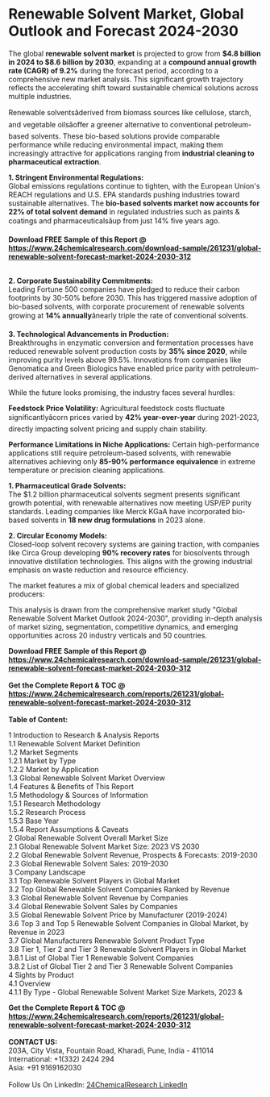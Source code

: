 <h1>Renewable Solvent Market, Global Outlook and Forecast 2024-2030</h1><p>The global <strong>renewable solvent market</strong> is projected to grow from <strong>$4.8 billion in 2024 to $8.6 billion by 2030</strong>, expanding at a <strong>compound annual growth rate (CAGR) of 9.2%</strong> during the forecast period, according to a comprehensive new market analysis. This significant growth trajectory reflects the accelerating shift toward sustainable chemical solutions across multiple industries.</p><p>Renewable solventsâderived from biomass sources like cellulose, starch, and vegetable oilsâoffer a greener alternative to conventional petroleum-based solvents. These bio-based solutions provide comparable performance while reducing environmental impact, making them increasingly attractive for applications ranging from <strong>industrial cleaning to pharmaceutical extraction</strong>.</p><p><strong>1. Stringent Environmental Regulations:</strong><br>
Global emissions regulations continue to tighten, with the European Union's REACH regulations and U.S. EPA standards pushing industries toward sustainable alternatives. The <strong>bio-based solvents market now accounts for 22% of total solvent demand</strong> in regulated industries such as paints &amp; coatings and pharmaceuticalsâup from just 14% five years ago.</p><div><b>Download FREE Sample of this Report @ 
            <a href="https://www.24chemicalresearch.com/download-sample/261231/global-renewable-solvent-forecast-market-2024-2030-312">
            https://www.24chemicalresearch.com/download-sample/261231/global-renewable-solvent-forecast-market-2024-2030-312</a></b></div><br><p><strong>2. Corporate Sustainability Commitments:</strong><br>
Leading Fortune 500 companies have pledged to reduce their carbon footprints by 30-50% before 2030. This has triggered massive adoption of bio-based solvents, with corporate procurement of renewable solvents growing at <strong>14% annually</strong>ânearly triple the rate of conventional solvents.</p><p><strong>3. Technological Advancements in Production:</strong><br>
Breakthroughs in enzymatic conversion and fermentation processes have reduced renewable solvent production costs by <strong>35% since 2020</strong>, while improving purity levels above 99.5%. Innovations from companies like Genomatica and Green Biologics have enabled price parity with petroleum-derived alternatives in several applications.</p><p>While the future looks promising, the industry faces several hurdles:</p><p><strong>Feedstock Price Volatility:</strong> Agricultural feedstock costs fluctuate significantlyâcorn prices varied by <strong>42% year-over-year</strong> during 2021-2023, directly impacting solvent pricing and supply chain stability.</p><p></p><p><strong>Performance Limitations in Niche Applications:</strong> Certain high-performance applications still require petroleum-based solvents, with renewable alternatives achieving only <strong>85-90% performance equivalence</strong> in extreme temperature or precision cleaning applications.</p><p><strong>1. Pharmaceutical Grade Solvents:</strong><br>
The $1.2 billion pharmaceutical solvents segment presents significant growth potential, with renewable alternatives now meeting USP/EP purity standards. Leading companies like Merck KGaA have incorporated bio-based solvents in <strong>18 new drug formulations</strong> in 2023 alone.</p><p><strong>2. Circular Economy Models:</strong><br>
Closed-loop solvent recovery systems are gaining traction, with companies like Circa Group developing <strong>90% recovery rates</strong> for biosolvents through innovative distillation technologies. This aligns with the growing industrial emphasis on waste reduction and resource efficiency.</p><p>The market features a mix of global chemical leaders and specialized producers:</p><p>This analysis is drawn from the comprehensive market study "Global Renewable Solvent Market Outlook 2024-2030", providing in-depth analysis of market sizing, segmentation, competitive dynamics, and emerging opportunities across 20 industry verticals and 50 countries.</p><div><b>Download FREE Sample of this Report @ 
            <a href="https://www.24chemicalresearch.com/download-sample/261231/global-renewable-solvent-forecast-market-2024-2030-312">
            https://www.24chemicalresearch.com/download-sample/261231/global-renewable-solvent-forecast-market-2024-2030-312</a></b></div><br><div><b>Get the Complete Report & TOC @ 
            <a href="https://www.24chemicalresearch.com/reports/261231/global-renewable-solvent-forecast-market-2024-2030-312">
            https://www.24chemicalresearch.com/reports/261231/global-renewable-solvent-forecast-market-2024-2030-312</a></b></div><br>
            <b>Table of Content:</b><p>1 Introduction to Research & Analysis Reports<br />
    1.1 Renewable Solvent Market Definition<br />
    1.2 Market Segments<br />
        1.2.1 Market by Type<br />
        1.2.2 Market by Application<br />
    1.3 Global Renewable Solvent Market Overview<br />
    1.4 Features & Benefits of This Report<br />
    1.5 Methodology & Sources of Information<br />
        1.5.1 Research Methodology<br />
        1.5.2 Research Process<br />
        1.5.3 Base Year<br />
        1.5.4 Report Assumptions & Caveats<br />
2 Global Renewable Solvent Overall Market Size<br />
    2.1 Global Renewable Solvent Market Size: 2023 VS 2030<br />
    2.2 Global Renewable Solvent Revenue, Prospects & Forecasts: 2019-2030<br />
    2.3 Global Renewable Solvent Sales: 2019-2030<br />
3 Company Landscape<br />
    3.1 Top Renewable Solvent Players in Global Market<br />
    3.2 Top Global Renewable Solvent Companies Ranked by Revenue<br />
    3.3 Global Renewable Solvent Revenue by Companies<br />
    3.4 Global Renewable Solvent Sales by Companies<br />
    3.5 Global Renewable Solvent Price by Manufacturer (2019-2024)<br />
    3.6 Top 3 and Top 5 Renewable Solvent Companies in Global Market, by Revenue in 2023<br />
    3.7 Global Manufacturers Renewable Solvent Product Type<br />
    3.8 Tier 1, Tier 2 and Tier 3 Renewable Solvent Players in Global Market<br />
        3.8.1 List of Global Tier 1 Renewable Solvent Companies<br />
        3.8.2 List of Global Tier 2 and Tier 3 Renewable Solvent Companies<br />
4 Sights by Product<br />
    4.1 Overview<br />
        4.1.1 By Type - Global Renewable Solvent Market Size Markets, 2023 &</p><div><b>Get the Complete Report & TOC @ 
            <a href="https://www.24chemicalresearch.com/reports/261231/global-renewable-solvent-forecast-market-2024-2030-312">
            https://www.24chemicalresearch.com/reports/261231/global-renewable-solvent-forecast-market-2024-2030-312</a></b></div><br><b>CONTACT US:</b><br>
            203A, City Vista, Fountain Road, Kharadi, Pune, India - 411014<br>
            International: +1(332) 2424 294<br>
            Asia: +91 9169162030 <br><br>
            Follow Us On LinkedIn: <a href="https://www.linkedin.com/company/24chemicalresearch/">24ChemicalResearch LinkedIn</a>